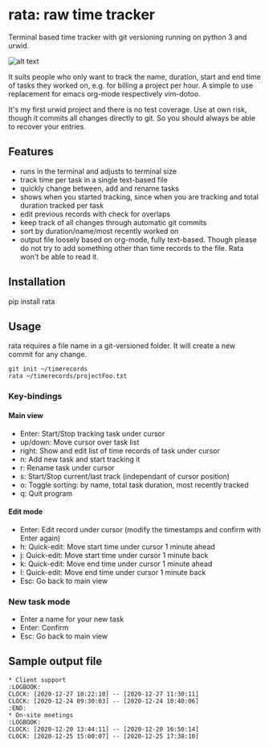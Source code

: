 # rata: raw time tracker

Terminal based time tracker with git versioning running on python 3 and urwid.

![alt text](https://user-images.githubusercontent.com/16137830/103478188-1c158300-4dc5-11eb-9c61-d2ad23981745.png)

It suits people who only want to track the name, duration, start and end time of tasks they worked on, e.g. for billing
a project per hour. A simple to use replacement for emacs org-mode respectively vim-dotoo.

It's my first urwid project and there is no test coverage. Use at own risk, though it commits all changes directly to
git. So you should always be able to recover your entries.

## Features

- runs in the terminal and adjusts to terminal size
- track time per task in a single text-based file
- quickly change between, add and rename tasks
- shows when you started tracking, since when you are tracking and total duration tracked per task
- edit previous records with check for overlaps
- keep track of all changes through automatic git commits
- sort by duration/name/most recently worked on
- output file loosely based on org-mode, fully text-based. Though please do not try to add something other than time
  records to the file. Rata won't be able to read it.

## Installation

pip install rata

## Usage

rata requires a file name in a git-versioned folder. It will create a new commit for any change.

````
git init ~/timerecords
rata ~/timerecords/projectFoo.txt
````

### Key-bindings

#### Main view

- Enter: Start/Stop tracking task under cursor
- up/down: Move cursor over task list
- right: Show and edit list of time records of task under cursor
- n: Add new task and start tracking it
- r: Rename task under cursor
- s: Start/Stop current/last track (independant of cursor position)
- o: Toggle sorting: by name, total task duration, most recently tracked
- q: Quit program

#### Edit mode

- Enter: Edit record under cursor (modify the timestamps and confirm with Enter again)
- h: Quick-edit: Move start time under cursor 1 minute ahead
- j: Quick-edit: Move start time under cursor 1 minute back
- k: Quick-edit: Move end time under cursor 1 minute ahead
- l: Quick-edit: Move end time under cursor 1 minute back
- Esc: Go back to main view

### New task mode

- Enter a name for your new task
- Enter: Confirm
- Esc: Go back to main view

## Sample output file

````
* Client support
:LOGBOOK:
CLOCK: [2020-12-27 10:22:10] -- [2020-12-27 11:30:11]
CLOCK: [2020-12-24 09:30:03] -- [2020-12-24 10:40:06]
:END:
* On-site meetings
:LOGBOOK:
CLOCK: [2020-12-20 13:44:11] -- [2020-12-20 16:50:14]
CLOCK: [2020-12-25 15:00:07] -- [2020-12-25 17:38:10]

````
